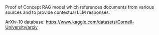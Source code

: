 Proof of Concept RAG model which references documents from various sources and to provide contextual LLM responses.

ArXiv-10 database: https://www.kaggle.com/datasets/Cornell-University/arxiv
